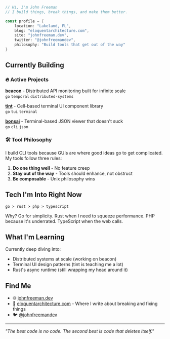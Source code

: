 ```go
// Hi, I'm John Freeman
// I build things, break things, and make them better.

const profile = {
    location: "Lakeland, FL",
    blog: "eloquentarchitecture.com",
    site: "johnfreeman.dev",
    twitter: "@johnfreemandev",
    philosophy: "Build tools that get out of the way"
}
```

## Currently Building

### 🔥 Active Projects

**[beacon](https://github.com/johnnyfreeman/beacon)** - Distributed API monitoring built for infinite scale  
`go` `temporal` `distributed-systems`

**[tint](https://github.com/johnnyfreeman/tint)** - Cell-based terminal UI component library  
`go` `tui` `terminal`

**[bonsai](https://github.com/johnnyfreeman/bonsai)** - Terminal-based JSON viewer that doesn't suck  
`go` `cli` `json`

### 🛠 Tool Philosophy

I build CLI tools because GUIs are where good ideas go to get complicated. My tools follow three rules:
1. **Do one thing well** - No feature creep
2. **Stay out of the way** - Tools should enhance, not obstruct
3. **Be composable** - Unix philosophy wins

## Tech I'm Into Right Now

```
go > rust > php > typescript
```

Why? Go for simplicity. Rust when I need to squeeze performance. PHP because it's underrated. TypeScript when the web calls.

## What I'm Learning

Currently deep diving into:
- Distributed systems at scale (working on beacon)
- Terminal UI design patterns (tint is teaching me a lot)
- Rust's async runtime (still wrapping my head around it)

## Find Me

- 🌐 [johnfreeman.dev](https://johnfreeman.dev)
- 📝 [eloquentarchitecture.com](https://eloquentarchitecture.com) - Where I write about breaking and fixing things
- 🐦 [@johnfreemandev](https://twitter.com/johnfreemandev)

---

*"The best code is no code. The second best is code that deletes itself."*